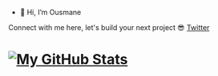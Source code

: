 - 👋 Hi, I’m Ousmane


Connect with me here, let's build your next project 😎
[Twitter](https://twitter.com/OusmaneSangary2/)


# [![My GitHub Stats](https://github-readme-stats.vercel.app/api/?username=sangaryousmane&count_private=false&theme=tokyonight&showicons=true)]() 

